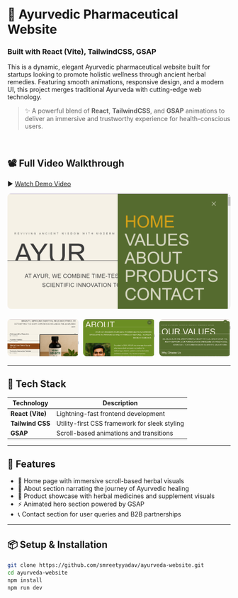 # 🌿 Ayurvedic Pharmaceutical Website

### Built with React (Vite), TailwindCSS, GSAP

This is a dynamic, elegant Ayurvedic pharmaceutical website built for startups looking to promote holistic wellness through ancient herbal remedies. Featuring smooth animations, responsive design, and a modern UI, this project merges traditional Ayurveda with cutting-edge web technology.

> ✨ A powerful blend of **React**, **TailwindCSS**, and **GSAP** animations to deliver an immersive and trustworthy experience for health-conscious users.

<br/>

## 📽️ Full Video Walkthrough

▶️ [Watch Demo Video](https://drive.google.com/file/d/1nSdnci7cIVuolkOGLkb2mQqppxyO709S/view?usp=sharing)


<div>
  <img src="public/assets/image1.png" alt="Hero Section" style="border-radius: 8px;" />
  <div style="display: flex; justify-content: space-between; margin: 20px 0;">
    <img src="public/assets/image2.png" alt="Products Section" style="width: 32%; border-radius: 8px;" />
    <img src="public/assets/image3.png" alt="About Section" style="width: 32%; border-radius: 8px;" />
    <img src="public/assets/image4.png" alt="Contact Section" style="width: 32%; border-radius: 8px;" />
  </div>
</div>

---

## 🚀 Tech Stack

| Technology       | Description                                   |
| ---------------- | --------------------------------------------- |
| **React (Vite)** | Lightning-fast frontend development           |
| **Tailwind CSS** | Utility-first CSS framework for sleek styling |
| **GSAP**         | Scroll-based animations and transitions       |

---

## 📁 Features

- 🌱 Home page with immersive scroll-based herbal visuals
- 📖 About section narrating the journey of Ayurvedic healing
- 🌿 Product showcase with herbal medicines and supplement visuals
- ⚡ Animated hero section powered by GSAP
- 📞 Contact section for user queries and B2B partnerships

---

## 📦 Setup & Installation

```bash
git clone https://github.com/smreetyyadav/ayurveda-website.git
cd ayurveda-website
npm install
npm run dev

